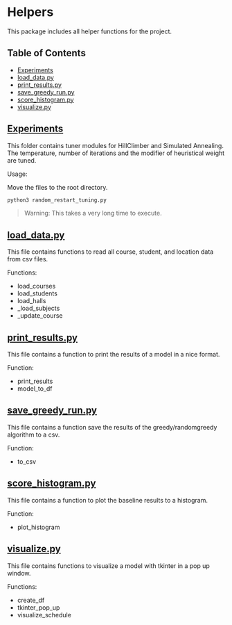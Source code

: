# Helpers

This package includes all helper functions for the project.


## Table of Contents

* [Experiments](#experiments)
* [load_data.py](#load_data.py)
* [print_results.py](#print_results.py)
* [save_greedy_run.py](#save_greedy_run.py)
* [score_histogram.py](#score_histogram.py)
* [visualize.py](#visualize.py)

## [Experiments](/libraries/helpers/experiments/)

This folder contains tuner modules for HillClimber and Simulated Annealing.
The temperature, number of iterations and the modifier of heuristical weight are tuned.

Usage:

Move the files to the root directory.

```bash
python3 random_restart_tuning.py
```
> Warning: This takes a very long time to execute.

## [load_data.py](/libraries/helpers/load_data.py)

This file contains functions to read all course, student, and location data from csv files.

Functions:
* load_courses
* load_students
* load_halls
* _load_subjects
* _update_course

## [print_results.py](/libraries/helpers/print_results.py)

This file contains a function to print the results of a model in a nice format.

Function:
* print_results
* model_to_df

## [save_greedy_run.py](/libraries/helpers/save_greedy_run.py)

This file contains a function save the results of the greedy/randomgreedy algorithm to a csv.

Function:
* to_csv

## [score_histogram.py](/libraries/helpers/score_histogram.py)

This file contains a function to plot the baseline results to a histogram.

Function:
* plot_histogram

## [visualize.py](/libraries/helpers/visualize.py)

This file contains functions to visualize a model with tkinter in a pop up window.

Functions:
* create_df
* tkinter_pop_up
* visualize_schedule